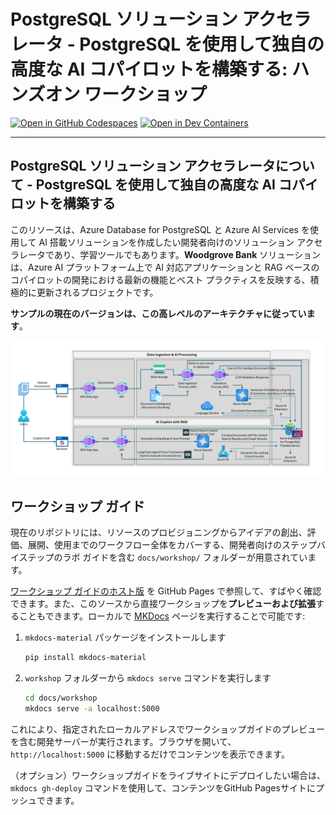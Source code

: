 # PostgreSQL ソリューション アクセラレータ - PostgreSQL を使用して独自の高度な AI コパイロットを構築する: ハンズオン ワークショップ

[![Open in GitHub Codespaces](https://img.shields.io/static/v1?style=for-the-badge&label=GitHub+Codespaces&message=Open&color=brightgreen&logo=github)](https://github.com/codespaces/new?hide_repo_select=true&machine=basicLinux32gb&repo=725257907&ref=main&devcontainer_path=.devcontainer%2Fdevcontainer.json&geo=UsEast)
[![Open in Dev Containers](https://img.shields.io/static/v1?style=for-the-badge&label=Dev%20Containers&message=Open&color=blue&logo=visualstudiocode)](https://vscode.dev/redirect?url=vscode://ms-vscode-remote.remote-containers/cloneInVolume?url=https://github.com/azure-samples/contoso-chat)

---

## PostgreSQL ソリューション アクセラレータについて - PostgreSQL を使用して独自の高度な AI コパイロットを構築する

このリソースは、Azure Database for PostgreSQL と Azure AI Services を使用して AI 搭載ソリューションを作成したい開発者向けのソリューション アクセラレータであり、学習ツールでもあります。**Woodgrove Bank** ソリューションは、Azure AI プラットフォーム上で AI 対応アプリケーションと RAG ベースのコパイロットの開発における最新の機能とベスト プラクティスを反映する、積極的に更新されるプロジェクトです。

**サンプルの現在のバージョンは、この高レベルのアーキテクチャに従っています**。

![ソリューションの高レベル アーキテクチャ図](./docs/img/solution-architecture-diagram.png)

## ワークショップ ガイド

現在のリポジトリには、リソースのプロビジョニングからアイデアの創出、評価、展開、使用までのワークフロー全体をカバーする、開発者向けのステップバイステップのラボ ガイドを含む `docs/workshop/` フォルダーが用意されています。

[ワークショップ ガイドのホスト版](https://aka.ms/pg-byoac-docs) を GitHub Pages で参照して、すばやく確認できます。また、このソースから直接ワークショップを**プレビューおよび拡張**することもできます。ローカルで [MKDocs](https://www.mkdocs.org/) ページを実行することで可能です:

1. `mkdocs-material` パッケージをインストールします

    ```bash
    pip install mkdocs-material
    ```

2. `workshop` フォルダーから `mkdocs serve` コマンドを実行します


    ```bash
    cd docs/workshop
    mkdocs serve -a localhost:5000
    ```

これにより、指定されたローカルアドレスでワークショップガイドのプレビューを含む開発サーバーが実行されます。ブラウザを開いて、`http://localhost:5000` に移動するだけでコンテンツを表示できます。

（オプション）ワークショップガイドをライブサイトにデプロイしたい場合は、`mkdocs gh-deploy` コマンドを使用して、コンテンツをGitHub Pagesサイトにプッシュできます。
